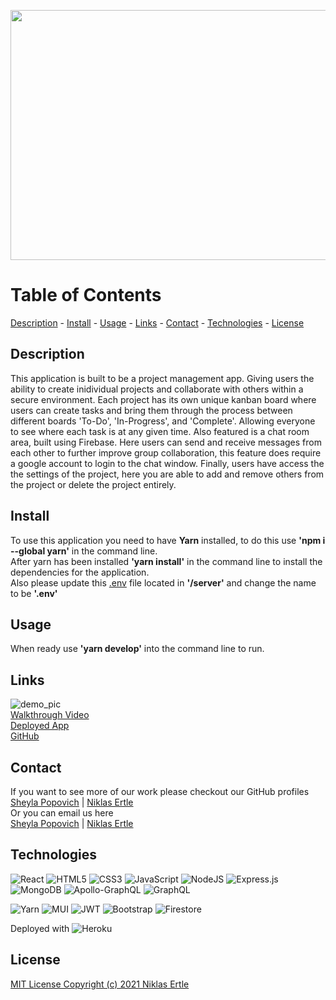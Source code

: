 <!-- # **Initiation to Execution** -->
<p align="center">
<img src="https://user-images.githubusercontent.com/84256748/144795716-4b735ae3-45e1-4bc9-9f4c-9f5fcb7ada65.gif" width="600" height="400" /> 
  
</p>

# **Table of Contents**

[Description](#description) -
[Install](#install) -
[Usage](#usage) -
[Links](#links) -
[Contact](#contact) -
[Technologies](#technologies) -
[License](#license)

## **Description**

This application is built to be a project management app. Giving users the ability to create inidividual projects and collaborate with others within a secure environment. Each project has its own unique kanban board where users can create tasks and bring them through the process between different boards 'To-Do', 'In-Progress', and 'Complete'. Allowing everyone to see where each task is at any given time. Also featured is a chat room area, built using Firebase. Here users can send and receive messages from each other to further improve group collaboration, this feature does require a google account to login to the chat window. Finally, users have access the the settings of the project, here you are able to add and remove others from the project or delete the project entirely.

## **Install**

To use this application you need to have **Yarn** installed, to do this use **'npm i --global yarn'** in the command line.<br>
After yarn has been installed **'yarn install'** in the command line to install the dependencies for the application.<br>
Also please update this [.env](./server/.env.EXAMPLE) file located in **'/server'** and change the name to be **'.env'**

## **Usage**

When ready use **'yarn develop'** into the command line to run.

## **Links**

![demo_pic](https://user-images.githubusercontent.com/84256748/144798433-fa3f9aff-6e57-495d-a1f4-ef5a0596a5ba.gif)<br>
[Walkthrough Video]() <br>
[Deployed App](https://initiation-to-execution.herokuapp.com/) <br>
[GitHub](https://github.com/niklasertle/initiation-to-execution)

## **Contact**

If you want to see more of our work please checkout our GitHub profiles<br>
[Sheyla Popovich](https://github.com/SheylaPopovich) | [Niklas Ertle](https://github.com/niklasertle)<br>
Or you can email us here<br>
[Sheyla Popovich](mailto:sheylapopovich@gmail.com) | [Niklas Ertle](mailto:nik.ertle16@gmail.com)

## **Technologies**

![React](https://img.shields.io/badge/react-%2320232a.svg?style=for-the-badge&logo=react&logoColor=%2361DAFB)
![HTML5](https://img.shields.io/badge/html5-%23E34F26.svg?style=for-the-badge&logo=html5&logoColor=white)
![CSS3](https://img.shields.io/badge/css3-%231572B6.svg?style=for-the-badge&logo=css3&logoColor=white)
![JavaScript](https://img.shields.io/badge/javascript-%23323330.svg?style=for-the-badge&logo=javascript&logoColor=%23F7DF1E)
![NodeJS](https://img.shields.io/badge/node.js-6DA55F?style=for-the-badge&logo=node.js&logoColor=white)
![Express.js](https://img.shields.io/badge/express.js-%23404d59.svg?style=for-the-badge&logo=express&logoColor=%2361DAFB)
![MongoDB](https://img.shields.io/badge/MongoDB-%234ea94b.svg?style=for-the-badge&logo=mongodb&logoColor=white)
![Apollo-GraphQL](https://img.shields.io/badge/-ApolloGraphQL-311C87?style=for-the-badge&logo=apollo-graphql)
![GraphQL](https://img.shields.io/badge/-GraphQL-E10098?style=for-the-badge&logo=graphql&logoColor=white)
<br>

![Yarn](https://img.shields.io/badge/yarn-%232C8EBB.svg?style=for-the-badge&logo=yarn&logoColor=white)
![MUI](https://img.shields.io/badge/MUI-%230081CB.svg?style=for-the-badge&logo=material-ui&logoColor=white)
![JWT](https://img.shields.io/badge/JWT-black?style=for-the-badge&logo=JSON%20web%20tokens)
![Bootstrap](https://img.shields.io/badge/bootstrap-%23563D7C.svg?style=for-the-badge&logo=bootstrap&logoColor=white)
![Firestore](https://img.shields.io/badge/firestore-%23039BE5.svg?style=for-the-badge&logo=firebase)
<br>

Deployed with ![Heroku](https://img.shields.io/badge/heroku-%23430098.svg?style=for-the-badge&logo=heroku&logoColor=white)

## **License**

[MIT License Copyright (c) 2021 Niklas Ertle](LICENSE)
